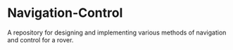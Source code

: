 # Navigation-Control
A repository for designing and implementing various methods of navigation and control for a rover.
